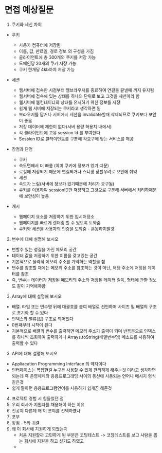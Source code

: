 # 면접 예상질문

1. 쿠키와 세션 차이
- 쿠키
	-  사용자 컴퓨터에 저장됨
	-  이름, 값, 만료일, 경로 정보 의 구성을 가짐
	-  클라이언트에 총 300개의 쿠키를 저장 가능
	-  도메인당 20개의 쿠키 저장 가능
	-  쿠키 한개당 4kb까지 저장 가능

- 세션
	- 웹서버에 접속한 시점부터 웹브라우저를 종료하여 연결을 끝낼때 까지 유지됨
	- 웹서버에 접속해 있는 상태를 하나의 단위로 보고 그것을 세션이라 함
	- 웹서버에 웹컨테이너의 상태를 유지하기 위한 정보를 저장
	- 쉽게 웹 서버에 저장되는 쿠키라고 생각하면 됨
	- 브라우저를 닫거나 서버에서 세션을 invalidate할때 삭제되므로 쿠키보다 보안이 좋음
	- 저장 데이터에 제한이 없다(서버 용량 허용치 내에서)
	- 각 클라이언트에 고유 session Id 를 부여한다
	- Session ID로 클라이언트를 구분해 각요구에 맞는 서비스를 제공

- 장점과 단점
	- 쿠키
	- 속도면에서 더 빠름 (이미 쿠키에 정보가 있기 떄문)
	- 로컬에 저장되기 때문에 변질되거나 스니핑 당할우려로 보안에 취약
	- 세션
	- 속도가 느림(서버에 정보가 있기때문에 처리가 요구됨)
	- 쿠키를 이용하여 sessionID만 저장하고 그것으로 구분해 서버에서 처리하때문에 보안성이 높음
- 캐시
	- 웹페이지 요소를 저장하기 위한 임시저장소
	- 웹페이지를 빠르게 렌더링 할 수 있도록 도와줌
	- 쿠키와 세션을 사용자의 인증을 도와줌 - 혼동하지말것
  
2.  변수에 대해 설명해 보시오
- 변할수 있는 성질을 가진 메모리 공간
- 데이터 값을 저장하기 위한 이름을 갖고있는 공간
- 기본적으로 물리적 메모리 주소를 기억하는 역할을 함
- 변수를 참조할 때에는 메모리 주소를 참조하는 것이 아닌, 해당 주소에 저장된 데이터를 참조
- 즉, 변수는 데이터가 저장된 메모리의 주소와 저장된 데이터 길이, 형태에 관한 정보도 같이 기억해야함
3.  Array에 대해 설명해 보시오
- 배열. 타입 또는 변수명 뒤에 대괄호를 붙여 배열로 선언하며 사이즈 밑 배열의 구조로 초기화 할 수 있다
- 인덱스와 밸류(값) 구조로 되어있다
- 0번째부터 시작이 된다
- 기본적으로 배열의 변수를 출력하면 메모리 주소가 출력이 되며 반복문으로 인덱스를 하나씩 조회하여 출력하거나 Arrays.toString(배열변수명) 메소드를 사용하여 출력할 수 있다

3. API에 대해 설명해 보시오
- Appliacation Programming Interface 의 약자이다
- 인터페이스는 복잡한걸 누구든 사용할 수 있게 편리하게 해주는것 이라고 생각하면 되는데
  즉 운영체제와 응용프로그래밍 사이의 통신에 사용되는 언어나 메시지 형식 같은것
- 쉽게 말하면 응용프로그램언어를 사용하기 쉽게끔 해준것

4.  프로젝트 경험 시 힘들었던 점
5.  우리 회사가 지원자를 채용해야 하는 이유
6.  전공이 다른데 왜 이 분야를 선택하였나
7.  포부
8.  장점 - 5와 귀결
9. 왜 이 회사에 지원하게 되었는지
   - 처음 지원할까 고민하게 된 부분은 코딩테스트 -> 코딩테스트를 보고 사람을 뽑는 회사에 지원을 하고 싶기도 하였고 
   - 
